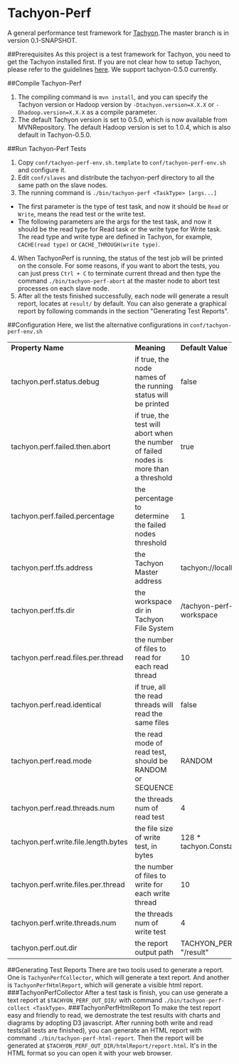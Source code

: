 Tachyon-Perf
============

A  general performance test framework for [Tachyon](http://tachyon-project.org/).The master branch is in version 0.1-SNAPSHOT.

##Prerequisites
As this project is a test framework for Tachyon, you need to get the Tachyon installed first. If you are not clear how to setup Tachyon, please refer to the guidelines [here](http://tachyon-project.org/Running-Tachyon-on-a-Cluster.html). We support  tachyon-0.5.0 currently.

##Compile Tachyon-Perf
1. The compiling command is `mvn install`, and you can specify the Tachyon version or Hadoop version by `-Dtachyon.version=X.X.X` or `-Dhadoop.version=X.X.X` as a compile parameter.
2. The default Tachyon version is set to 0.5.0, which is now available from MVNRepository. The default Hadoop version is set to 1.0.4, which is also default in Tachyon-0.5.0.

##Run Tachyon-Perf Tests
1. Copy `conf/tachyon-perf-env.sh.template` to `conf/tachyon-perf-env.sh` and configure it.
2. Edit `conf/slaves` and distribute the tachyon-perf directory to all the same path on the slave nodes.
3. The running command is `./bin/tachyon-perf <TaskType> [args...]`
 * The first parameter is the type of test task, and now it should be `Read` or `Write`, means the read test or the write test.
 * The following parameters are the args for the test task, and now it should be the read type for Read task or the write type for Write task. The read type and write type are defined in Tachyon, for example, `CACHE(read type)` or `CACHE_THROUGH(write type)`.
4. When TachyonPerf is running, the status of the test job will be printed on the console. For some reasons, if you want to abort the tests, you can just press `Ctrl + C` to terminate current thread and then type the command `./bin/tachyon-perf-abort` at the master node to abort test processes on each slave node.
5. After all the tests finished successfully, each node will generate a result report, locates at `result/` by default. You can also generate a graphical report by following commands in the section "Generating Test Reports".

##Configuration
Here, we list the alternative configurations in `conf/tachyon-perf-env.sh`
<table>
    <tr>
        <td><b>Property Name</b></td>
        <td><b>Meaning</b></td>
        <td><b>Default Value</b></td>
    </tr>
    <tr>
        <td>tachyon.perf.status.debug</td>
        <td>if true, the node names of the running status will be printed</td>
        <td>false</td>
    </tr>
    <tr>
        <td>tachyon.perf.failed.then.abort</td>
        <td>if true, the test will abort when the number of failed nodes is more than a threshold</td>
        <td>true</td>
    </tr>
    <tr>
        <td>tachyon.perf.failed.percentage</td>
        <td>the percentage to determine the failed nodes threshold</td>
        <td>1</td>
    </tr>
    <tr>
        <td>tachyon.perf.tfs.address</td>
        <td>the Tachyon Master address</td>
        <td>tachyon://localhost:19998</td>
    </tr>
    <tr>
        <td>tachyon.perf.tfs.dir</td>
        <td>the workspace dir in Tachyon File System</td>
        <td>/tachyon-perf-workspace</td>
    </tr>
    <tr>
        <td>tachyon.perf.read.files.per.thread</td>
        <td>the number of files to read for each read thread</td>
        <td>10</td>
    </tr>
    <tr>
        <td>tachyon.perf.read.identical</td>
        <td>if true, all the read threads will read the same files</td>
        <td>false</td>
    </tr>
    <tr>
        <td>tachyon.perf.read.mode</td>
        <td>the read mode of read test, should be RANDOM or SEQUENCE</td>
        <td>RANDOM</td>
    </tr>
    <tr>
        <td>tachyon.perf.read.threads.num</td>
        <td>the threads num of read test</td>
        <td>4</td>
    </tr>
    <tr>
        <td>tachyon.perf.write.file.length.bytes</td>
        <td>the file size of write test, in bytes</td>
        <td>128 * tachyon.Constants.MB</td>
    </tr>
    <tr>
        <td>tachyon.perf.write.files.per.thread</td>
        <td>the number of files to write for each write thread</td>
        <td>10</td>
    </tr>
    <tr>
        <td>tachyon.perf.write.threads.num</td>
        <td>the threads num of write test</td>
        <td>4</td>
    </tr>
    <tr>
        <td>tachyon.perf.out.dir</td>
        <td>the report output path</td>
        <td>TACHYON_PERF_HOME + "/result"</td>
    </tr>
</table>

##Generating Test Reports
There are two tools used to generate a report. One is `TachyonPerfCollector`, which will generate a text report. And another is `TachyonPerfHtmlReport`, which will generate a visible html report.
###TachyonPerfCollector
After a test task is finish, you can use generate a text report at `$TACHYON_PERF_OUT_DIR/` with command `./bin/tachyon-perf-collect <TaskType>`.
###TachyonPerfHtmlReport
To make the test report easy and friendly to read, we demostrate the test results with charts and diagrams by adopting D3 javascript. After running both write and read tests(all tests are  finished), you can generate an HTML report with command `./bin/tachyon-perf-html-report`. Then the report will be generated at `$TACHYON_PERF_OUT_DIR/htmlReport/report.html`. It's in the HTML format so you can open it with your web browser.


